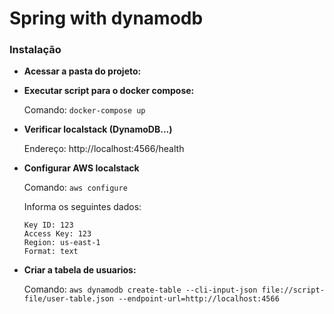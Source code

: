 # Spring with dynamodb

### Instalação

- **Acessar a pasta do projeto:**


- **Executar script para o docker compose:**

  Comando: ```docker-compose up```


- **Verificar localstack (DynamoDB...)**

  Endereço: http://localhost:4566/health


- **Configurar AWS localstack**

  Comando: ```aws configure```

  Informa os seguintes dados:

  ```
  Key ID: 123
  Access Key: 123
  Region: us-east-1
  Format: text
  ```

- **Criar a tabela de usuarios:**

  Comando: ```aws dynamodb create-table --cli-input-json file://script-file/user-table.json --endpoint-url=http://localhost:4566```
